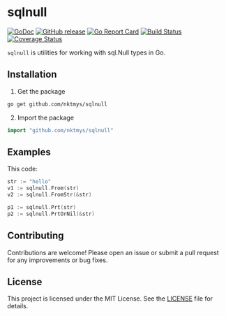 # sqlnull

[![GoDoc](https://godoc.org/github.com/nktmys/sqlnull?status.svg)](https://godoc.org/github.com/nktmys/sqlnull) 
[![GitHub release](https://img.shields.io/github/release/nktmys/sqlnull.svg)](https://github.com/nktmys/sqlnull/releases) 
[![Go Report Card](https://goreportcard.com/badge/github.com/nktmys/sqlnull)](https://goreportcard.com/report/github.com/nktmys/sqlnull)
[![Build Status](https://github.com/nktmys/sqlnull/actions/workflows/test.yaml/badge.svg)](https://github.com/nktmys/sqlnull/actions/workflows/test.yaml)
[![Coverage Status](https://coveralls.io/repos/github/nktmys/sqlnull/badge.svg?branch=main)](https://coveralls.io/github/nktmys/sqlnull?branch=main)

`sqlnull` is utilities for working with sql.Null types in Go.

## Installation
1. Get the package
```sh
go get github.com/nktmys/sqlnull
```

2. Import the package
```go
import "github.com/nktmys/sqlnull"
```

## Examples

This code:

```go
str := "hello"
v1 := sqlnull.From(str)
v2 := sqlnull.FromStr(&str)

p1 := sqlnull.Prt(str)
p2 := sqlnull.PrtOrNil(&str)
```

## Contributing
Contributions are welcome! Please open an issue or submit a pull request for any improvements or bug fixes.

## License
This project is licensed under the MIT License. See the [LICENSE](https://github.com/nktmys/sqlnull/blob/main/LICENSE) file for details.
